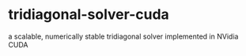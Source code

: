 tridiagonal-solver-cuda
=======================

a scalable, numerically stable tridiagonal solver implemented in NVidia CUDA
